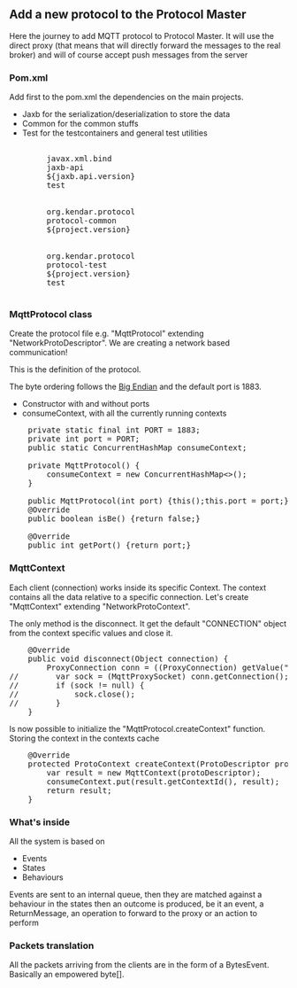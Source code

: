 ## Add a new protocol to the Protocol Master

Here the journey to add MQTT protocol to Protocol Master. It will use the direct
proxy (that means that will directly forward the messages to the real broker)
and will of course accept push messages from the server

### Pom.xml

Add first to the pom.xml the dependencies on the main projects.

* Jaxb for the serialization/deserialization to store the data
* Common for the common stuffs
* Test for the testcontainers and general test utilities

<pre>
    <dependency>
        <groupId>javax.xml.bind</groupId>
        <artifactId>jaxb-api</artifactId>
        <version>${jaxb.api.version}</version>
        <scope>test</scope>
    </dependency>
    <dependency>
        <groupId>org.kendar.protocol</groupId>
        <artifactId>protocol-common</artifactId>
        <version>${project.version}</version>
    </dependency>
    <dependency>
        <groupId>org.kendar.protocol</groupId>
        <artifactId>protocol-test</artifactId>
        <version>${project.version}</version>
        <scope>test</scope>
    </dependency>
</pre>

### MqttProtocol class

Create the protocol file e.g. "MqttProtocol" extending 
"NetworkProtoDescriptor". We are creating a network based communication!

This is the definition of the protocol.

The byte ordering follows the [Big Endian](https://docs.oasis-open.org/mqtt/mqtt/v5.0/mqtt-v5.0.html) 
and the default port is 1883.

* Constructor with and without ports
* consumeContext, with all the currently running contexts

<pre>
    private static final int PORT = 1883;
    private int port = PORT;
    public static ConcurrentHashMap<Integer, NetworkProtoContext> consumeContext;

    private MqttProtocol() {
        consumeContext = new ConcurrentHashMap<>();
    }

    public MqttProtocol(int port) {this();this.port = port;}
    @Override
    public boolean isBe() {return false;}

    @Override
    public int getPort() {return port;}
</pre>

### MqttContext

Each client (connection) works inside its specific Context. The context contains all
the data relative to a specific connection. Let's create "MqttContext" extending
"NetworkProtoContext".

The only method is the disconnect. It get the default "CONNECTION" object from
the context specific values and close it.

<pre>
    @Override
    public void disconnect(Object connection) {
        ProxyConnection conn = ((ProxyConnection) getValue("CONNECTION"));
//        var sock = (MqttProxySocket) conn.getConnection();
//        if (sock != null) {
//            sock.close();
//        }
    }
</pre>

Is now possible to initialize the "MqttProtocol.createContext" function. Storing
the context in the contexts cache

<pre>
    @Override
    protected ProtoContext createContext(ProtoDescriptor protoDescriptor) {
        var result = new MqttContext(protoDescriptor);
        consumeContext.put(result.getContextId(), result);
        return result;
    }
</pre>

### What's inside

All the system is based on

* Events
* States
* Behaviours

Events are sent to an internal queue, then they are matched against a behaviour in the states
then an outcome is produced, be it an event, a ReturnMessage, an operation to forward to the
proxy or an action to perform

### Packets translation

All the packets arriving from the clients are in the form of a BytesEvent. Basically an empowered byte[].


